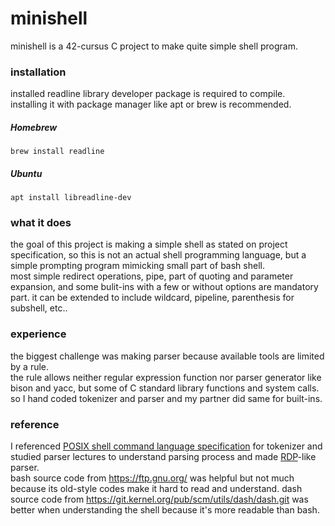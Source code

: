 # minishell

minishell is a 42-cursus C project to make quite simple shell program.

### installation
installed readline library developer package is required to compile.  
installing it with package manager like apt or brew is recommended.
##### Homebrew
`brew install readline`
##### Ubuntu
`apt install libreadline-dev`

### what it does
the goal of this project is making a simple shell as stated on project specification, so this is not an actual shell programming language, but a simple prompting program mimicking small part of bash shell.  
most simple redirect operations, pipe, part of quoting and parameter expansion, and some bulit-ins with a few or without options are mandatory part. it can be extended to include wildcard, pipeline, parenthesis for subshell, etc..

### experience
the biggest challenge was making parser because available tools are limited by a rule.  
the rule allows neither regular expression function nor parser generator like bison and yacc, but some of C standard library functions and system calls.  
so I hand coded tokenizer and parser and my partner did same for built-ins.

### reference
I referenced [POSIX shell command language specification](https://pubs.opengroup.org/onlinepubs/9699919799/utilities/V3_chap02.html) for tokenizer and studied parser lectures to understand parsing process and made [RDP](https://en.m.wikipedia.org/wiki/Recursive_descent_parser)-like parser.  
bash source code from https://ftp.gnu.org/ was helpful but not much because its old-style codes make it hard to read and understand.
dash source code from https://git.kernel.org/pub/scm/utils/dash/dash.git was better when understanding the shell because it's more readable than bash.
